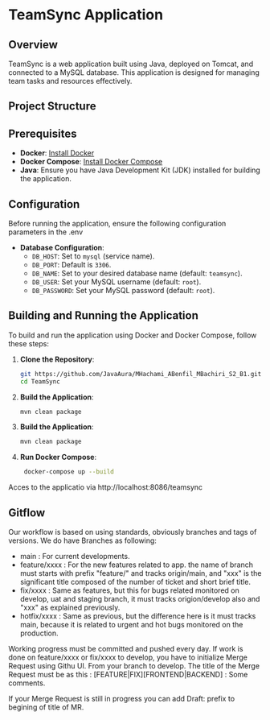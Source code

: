 # TeamSync Application

## Overview

TeamSync is a web application built using Java, deployed on Tomcat, and connected to a MySQL database. This application is designed for managing team tasks and resources effectively.

## Project Structure



## Prerequisites

- **Docker**: [Install Docker](https://docs.docker.com/get-docker/)
- **Docker Compose**: [Install Docker Compose](https://docs.docker.com/compose/install/)
- **Java**: Ensure you have Java Development Kit (JDK) installed for building the application.

## Configuration

Before running the application, ensure the following configuration parameters in the .env

- **Database Configuration**:
  - `DB_HOST`: Set to `mysql` (service name).
  - `DB_PORT`: Default is `3306`.
  - `DB_NAME`: Set to your desired database name (default: `teamsync`).
  - `DB_USER`: Set your MySQL username (default: `root`).
  - `DB_PASSWORD`: Set your MySQL password (default: `root`).

## Building and Running the Application

To build and run the application using Docker and Docker Compose, follow these steps:

1. **Clone the Repository**:
   ```bash
   git https://github.com/JavaAura/MHachami_ABenfil_MBachiri_S2_B1.git
   cd TeamSync
   
2. **Build the Application**:
   ```bash
   mvn clean package
3. **Build the Application**:
   ```bash
   mvn clean package
4. **Run Docker Compose**:
	```bash
 	 docker-compose up --build
Acces to the applicatio via http://localhost:8086/teamsync
   
 
## Gitflow
Our workflow is based on using standards, obviously branches and tags of versions.
We do have Branches as following:
<ul>
  <li>main : For current developments.</li>
  <li>feature/xxxx : For the new features related to app. the name of branch must starts with prefix "feature/" and tracks origin/main, and "xxx" is the significant title composed of the number of ticket and short brief title.</li>
  <li>fix/xxxx : Same as features, but this for bugs related monitored on develop, uat and staging branch, it must tracks origion/develop also and "xxx" as explained previously.</li>
  <li>hotfix/xxxx : Same as previous, but the difference here is it must tracks main, because it is related to urgent and hot bugs monitored on the production.</li>
</ul>

Working progress must be committed and pushed every day.
If work is done on feature/xxxx or fix/xxxx to develop, you have to initialize Merge Request using Githu UI. From your branch to develop.
The title of the Merge Request must be as this : [FEATURE|FIX][FRONTEND|BACKEND] : Some comments.

If your Merge Request is still in progress you can add Draft: prefix to begining of title of MR.

